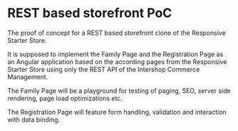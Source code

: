 # REST based storefront PoC

The proof of concept for a REST based storefront clone of the Responsive Starter Store.

It is supposed to implement the Family Page and the Registration Page as an Angular application based on the according pages from the Responsive Starter Store using only the REST API of the Intershop Commerce Management.

The Family Page will be a playground for testing of paging, SEO, server side rendering, page load optimizations etc.

The Registration Page will feature form handling, validation and interaction with data binding.
